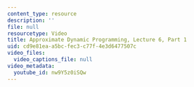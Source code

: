 ```yaml
---
content_type: resource
description: ''
file: null
resourcetype: Video
title: Approximate Dynamic Programming, Lecture 6, Part 1
uid: cd9e81ea-a5bc-fec3-c77f-4e3d6477507c
video_files:
  video_captions_file: null
video_metadata:
  youtube_id: nw9Y5z0iSQw
---
```

